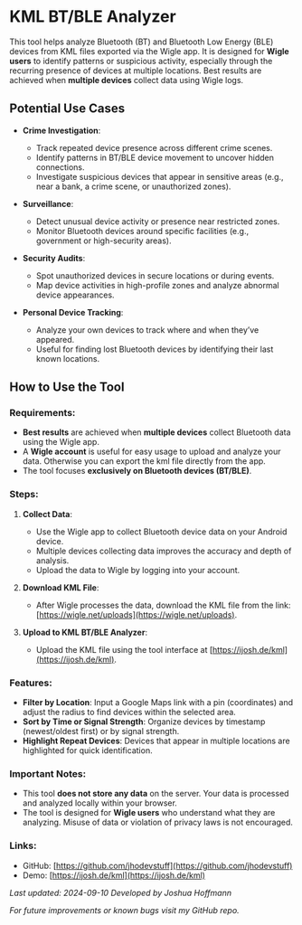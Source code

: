# KML BT/BLE Analyzer

This tool helps analyze Bluetooth (BT) and Bluetooth Low Energy (BLE) devices from KML files exported via the Wigle app. It is designed for **Wigle users** to identify patterns or suspicious activity, especially through the recurring presence of devices at multiple locations. Best results are achieved when **multiple devices** collect data using Wigle logs.

## Potential Use Cases

- **Crime Investigation**:
  - Track repeated device presence across different crime scenes.
  - Identify patterns in BT/BLE device movement to uncover hidden connections.
  - Investigate suspicious devices that appear in sensitive areas (e.g., near a bank, a crime scene, or unauthorized zones).
  
- **Surveillance**:
  - Detect unusual device activity or presence near restricted zones.
  - Monitor Bluetooth devices around specific facilities (e.g., government or high-security areas).
  
- **Security Audits**:
  - Spot unauthorized devices in secure locations or during events.
  - Map device activities in high-profile zones and analyze abnormal device appearances.

- **Personal Device Tracking**:
  - Analyze your own devices to track where and when they’ve appeared.
  - Useful for finding lost Bluetooth devices by identifying their last known locations.

## How to Use the Tool

### Requirements:
- **Best results** are achieved when **multiple devices** collect Bluetooth data using the Wigle app.
- A **Wigle account** is useful for easy usage to upload and analyze your data. Otherwise you can export the kml file directly from the app.
- The tool focuses **exclusively on Bluetooth devices (BT/BLE)**.

### Steps:
1. **Collect Data**:
   - Use the Wigle app to collect Bluetooth device data on your Android device.
   - Multiple devices collecting data improves the accuracy and depth of analysis.
   - Upload the data to Wigle by logging into your account.
   
2. **Download KML File**:
   - After Wigle processes the data, download the KML file from the link: [https://wigle.net/uploads](https://wigle.net/uploads).
   
3. **Upload to KML BT/BLE Analyzer**:
   - Upload the KML file using the tool interface at [https://ijosh.de/kml](https://ijosh.de/kml).

### Features:
- **Filter by Location**: Input a Google Maps link with a pin (coordinates) and adjust the radius to find devices within the selected area.
- **Sort by Time or Signal Strength**: Organize devices by timestamp (newest/oldest first) or by signal strength.
- **Highlight Repeat Devices**: Devices that appear in multiple locations are highlighted for quick identification.
  
### Important Notes:
- This tool **does not store any data** on the server. Your data is processed and analyzed locally within your browser.
- The tool is designed for **Wigle users** who understand what they are analyzing. Misuse of data or violation of privacy laws is not encouraged.

### Links:
- GitHub: [https://github.com/jhodevstuff](https://github.com/jhodevstuff)
- Demo: [https://ijosh.de/kml](https://ijosh.de/kml)

_Last updated: 2024-09-10_
_Developed by Joshua Hoffmann_

_For future improvements or known bugs visit my GitHub repo._
